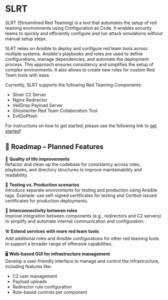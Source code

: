 # SLRT
SLRT (Streamlined Red Teaming) is a tool that automates the setup of red teaming environments using Configuration as Code. It enables security teams to quickly and efficiently configure and run attack simulations without manual setup steps.

SLRT relies on Ansible to deploy and configure red team tools across multiple systems. Ansible's playbooks and roles are used to define configurations, manage dependencies, and automate the deployment process. This approach ensures consistency and simplifies the setup of complex environments. It also allows to create new roles for custom Red Team tools with ease.

Currently, SLRT supports the following Red Teaming Components:
- Sliver C2 Server
- Nginx Redirector
- VeilDrop Payload Server
- Ghostwriter Red Team Collaboration Tool
- EvilGoPhish

For instructions on how to get started, please use the following link to [get started](https://github.com/daLegat/SLRT/wiki/Getting-Started)!

## 🚧 Roadmap – Planned Features

🧹 **Quality of life improvements**  
Refactor and clean up the codebase for consistency across roles, playbooks, and directory structures to improve maintainability and readability.

🧪 **Testing vs. Production scenarios**  
Introduce separate environments for testing and production using Ansible tags. Example: use self-signed certificates for testing and Certbot-issued certificates for production deployments.

🔗 **Interconnectivity between roles**  
Improve integration between components (e.g., redirectors and C2 servers) to simplify and automate internal communication and configuration.

🛠️ **Extend services with more red team tools**  
Add additional roles and Ansible configurations for other red teaming tools to support a broader range of offensive capabilities.

🖥️ **Web-based GUI for infrastructure management**  
Develop a user-friendly interface to manage and control the infrastructure, including features like:
- C2 user management
- Payload uploads
- Redirector rule configuration
- Role-based controls per component

